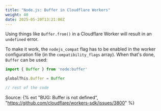 ```yaml
---
title: "Node.js: Buffer in Cloudflare Workers"
weight: 40
date: 2025-05-20T13:21:00Z
---
```


Using things like `Buffer.from()` in a Cloudflare Worker will result in an `undefined` error.

To make it work, the `nodejs_compat` flag has to be enabled in the worker configuration file (in the `compatibility_flags` array). When that's done, `Buffer` can be used:

```js
import { Buffer } from 'node:buffer'

globalThis.Buffer = Buffer

// rest of the code
```

Source: {% ext "BUG: Buffer is not defined", "https://github.com/cloudflare/workers-sdk/issues/3800" %}
